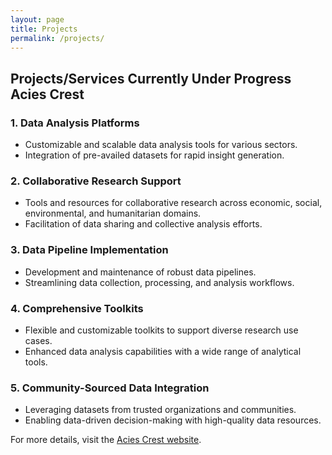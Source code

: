 ```yaml
---
layout: page
title: Projects
permalink: /projects/
---
```



## Projects/Services Currently Under Progress Acies Crest

### 1. Data Analysis Platforms
- Customizable and scalable data analysis tools for various sectors.
- Integration of pre-availed datasets for rapid insight generation.

### 2. Collaborative Research Support
- Tools and resources for collaborative research across economic, social, environmental, and humanitarian domains.
- Facilitation of data sharing and collective analysis efforts.

### 3. Data Pipeline Implementation
- Development and maintenance of robust data pipelines.
- Streamlining data collection, processing, and analysis workflows.

### 4. Comprehensive Toolkits
- Flexible and customizable toolkits to support diverse research use cases.
- Enhanced data analysis capabilities with a wide range of analytical tools.

### 5. Community-Sourced Data Integration
- Leveraging datasets from trusted organizations and communities.
- Enabling data-driven decision-making with high-quality data resources.

For more details, visit the [Acies Crest website](https://aciescrest.com).

